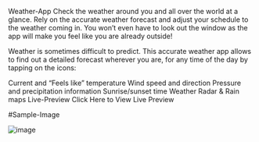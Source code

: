 Weather-App
Check the weather around you and all over the world at a glance. Rely on the accurate weather forecast and adjust your schedule to the weather coming in. You won’t even have to look out the window as the app will make you feel like you are already outside!

Weather is sometimes difficult to predict. This accurate weather app allows to find out a detailed forecast wherever you are, for any time of the day by tapping on the icons:

Current and “Feels like” temperature
Wind speed and direction
Pressure and precipitation information
Sunrise/sunset time
Weather Radar & Rain maps
Live-Preview
Click Here to View Live Preview

#Sample-Image

![image](https://user-images.githubusercontent.com/60444094/202126336-5d5629c6-cbfc-48e9-b79b-070c80f1abae.png)
